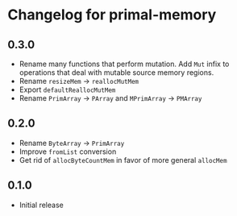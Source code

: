 # Changelog for primal-memory

## 0.3.0

* Rename many functions that perform mutation. Add `Mut` infix to operations that deal
  with mutable source memory regions.
* Rename `resizeMem` -> `reallocMutMem`
* Export `defaultReallocMutMem`
* Rename `PrimArray` -> `PArray` and `MPrimArray` -> `PMArray`

## 0.2.0

* Rename `ByteArray` -> `PrimArray`
* Improve `fromList` conversion
* Get rid of `allocByteCountMem` in favor of more general `allocMem`

## 0.1.0

* Initial release
